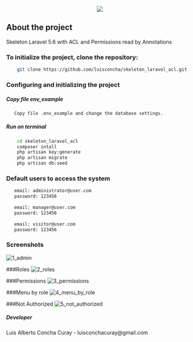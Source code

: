 <p align="center"><img src="https://laravel.com/assets/img/components/logo-laravel.svg"></p>


## About the project
Skeleton Laravel 5.6 with ACL and Permissions read by Annotations


### To initialize the project, clone the repository:
```sh 
    git clone https://github.com/luisconcha/skeleton_laravel_acl.git
```

### Configuring and initializing the project

##### Copy file env_example
 ```sh 
    Copy file .env_example and change the database settings.
```

##### Run on terminal

```sh 
    cd skeleton_laravel_acl
    composer intall
    php artisan key:generate
    php artisan migrate
    php artisan db:seed 
```

### Default users to access the system
```sh
   email: administrator@user.com
   password: 123456
   
   email: manager@user.com
   password: 123456 
   
   email: visitor@user.com
   password: 123456 
```
### Screenshots
![1_admin](https://user-images.githubusercontent.com/5189618/50554272-ce7a5300-0c9e-11e9-91ef-2c61b758ae93.png)

###Roles
![2_roles](https://user-images.githubusercontent.com/5189618/50554291-1ac59300-0c9f-11e9-8c2f-53f775aa6339.png)

###Permissions
![3_permissions](https://user-images.githubusercontent.com/5189618/50554306-4e082200-0c9f-11e9-90a7-276f1c084479.png)

###Menu by role
![4_menu_by_role](https://user-images.githubusercontent.com/5189618/50554340-e3a3b180-0c9f-11e9-9e60-be980ba23c4e.png)

###Not Authorized 
![5_not_authorized](https://user-images.githubusercontent.com/5189618/50554369-35e4d280-0ca0-11e9-98af-46653241193d.png)




##### Developer
<p>Luis Alberto Concha Curay - luisconchacuray@gmail.com</p>
